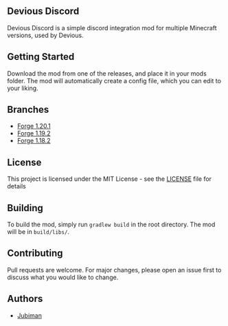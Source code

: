 ## Devious Discord
Devious Discord is a simple discord integration mod for multiple Minecraft versions, used by Devious.

## Getting Started
Download the mod from one of the releases, and place it in your mods folder. The mod will automatically create a config file, which you can edit to your liking.

## Branches
* [Forge 1.20.1](https://github.com/jubiman/DeviousDiscord/tree/forge_1.20.1)
* [Forge 1.19.2](https://github.com/jubiman/DeviousDiscord/tree/forge_1.19.2)
* [Forge 1.18.2](https://github.com/jubiman/DeviousDiscord/tree/forge_1.18.2)

## License
This project is licensed under the MIT License - see the [LICENSE](LICENSE) file for details

## Building
To build the mod, simply run `gradlew build` in the root directory. The mod will be in `build/libs/`.

## Contributing
Pull requests are welcome. For major changes, please open an issue first to discuss what you would like to change.

## Authors
* [Jubiman](https://jubiman.com/)
